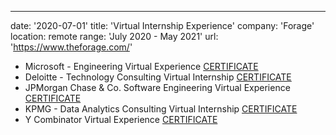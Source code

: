 ---

date: '2020-07-01'
title: 'Virtual Internship Experience'
company: 'Forage'
location: remote
range: 'July 2020 - May 2021'
url: 'https://www.theforage.com/'

- Microsoft - Engineering Virtual Experience [CERTIFICATE](https://insidesherpa.s3.amazonaws.com/completion-certificates/Microsoft/ms2CK9b2SCWGXwPMS_Microsoft_nXPiDeZbPmvKvvjHA_completion_certificate.pdf)
- Deloitte - Technology Consulting Virtual Internship [CERTIFICATE](https://insidesherpa.s3.amazonaws.com/completion-certificates/Deloitte/FqFtWwQzNxJ8Qsh5H_Deloitte_nXPiDeZbPmvKvvjHA_completion_certificate.pdf)
- JPMorgan Chase & Co. Software Engineering Virtual Experience [CERTIFICATE](https://insidesherpa.s3.amazonaws.com/completion-certificates/JP%20Morgan/R5iK7HMxJGBgaSbvk_JPMorgan%20Chase_nXPiDeZbPmvKvvjHA_completion_certificate.pdf)
- KPMG - Data Analytics Consulting Virtual Internship [CERTIFICATE](https://insidesherpa.s3.amazonaws.com/completion-certificates/KPMG/m7W4GMqeT3bh9Nb2c_KPMG_nXPiDeZbPmvKvvjHA_completion_certificate.pdf)
- Y Combinator Virtual Experience [CERTIFICATE](https://drive.google.com/file/d/1btrRl7BWopLhOWudEI1RTOSl7qsCl-yS/view)

